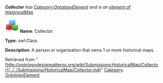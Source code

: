 ___Collector__ has [Category:OntologyElement](../../Category/OntologyElement.md "Category:OntologyElement") and is an [element of](../../Property/ElementOf.md "Property:ElementOf") [HistoricalMap](../../Submissions/HistoricalMap.md "Submissions:HistoricalMap")_


  




[![Class](../../images/thumb/2/27/Class.gif/45px-Class.gif)](../../Image/Class.gif.md "Class")
__Name__: Collector 


__Type:__ owl:Class 


__Description__: A person or organisation that owns 1 or more historical maps. 





Retrieved from "[http://ontologydesignpatterns.org/wiki/Submissions:HistoricalMap/Collector](../../Submissions/HistoricalMap/Collector.md)"
 [Category](http://ontologydesignpatterns.org/wiki/Special:Categories "Special:Categories"): [OntologyElement](../../Category/OntologyElement.md "Category:OntologyElement")